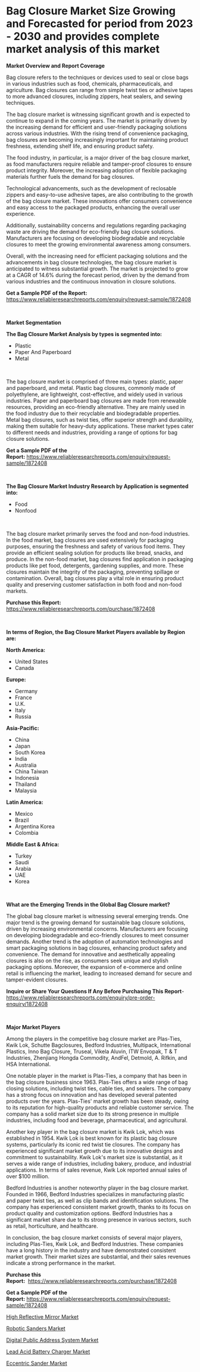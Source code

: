 <p><h1>Bag Closure Market Size Growing and Forecasted for period from 2023 - 2030 and provides complete market analysis of this market</h1></p><p><strong>Market Overview and Report Coverage</strong></p>
<p><p>Bag closure refers to the techniques or devices used to seal or close bags in various industries such as food, chemicals, pharmaceuticals, and agriculture. Bag closures can range from simple twist ties or adhesive tapes to more advanced closures, including zippers, heat sealers, and sewing techniques.</p><p>The bag closure market is witnessing significant growth and is expected to continue to expand in the coming years. The market is primarily driven by the increasing demand for efficient and user-friendly packaging solutions across various industries. With the rising trend of convenience packaging, bag closures are becoming increasingly important for maintaining product freshness, extending shelf life, and ensuring product safety.</p><p>The food industry, in particular, is a major driver of the bag closure market, as food manufacturers require reliable and tamper-proof closures to ensure product integrity. Moreover, the increasing adoption of flexible packaging materials further fuels the demand for bag closures.</p><p>Technological advancements, such as the development of reclosable zippers and easy-to-use adhesive tapes, are also contributing to the growth of the bag closure market. These innovations offer consumers convenience and easy access to the packaged products, enhancing the overall user experience.</p><p>Additionally, sustainability concerns and regulations regarding packaging waste are driving the demand for eco-friendly bag closure solutions. Manufacturers are focusing on developing biodegradable and recyclable closures to meet the growing environmental awareness among consumers.</p><p>Overall, with the increasing need for efficient packaging solutions and the advancements in bag closure technologies, the bag closure market is anticipated to witness substantial growth. The market is projected to grow at a CAGR of 14.6% during the forecast period, driven by the demand from various industries and the continuous innovation in closure solutions.</p></p>
<p><strong>Get a Sample PDF of the Report:</strong> <a href="https://www.reliableresearchreports.com/enquiry/request-sample/1872408">https://www.reliableresearchreports.com/enquiry/request-sample/1872408</a></p>
<p>&nbsp;</p>
<p><strong>Market Segmentation</strong></p>
<p><strong>The Bag Closure Market Analysis by types is segmented into:</strong></p>
<p><ul><li>Plastic</li><li>Paper And Paperboard</li><li>Metal</li></ul></p>
<p>&nbsp;</p>
<p><p>The bag closure market is comprised of three main types: plastic, paper and paperboard, and metal. Plastic bag closures, commonly made of polyethylene, are lightweight, cost-effective, and widely used in various industries. Paper and paperboard bag closures are made from renewable resources, providing an eco-friendly alternative. They are mainly used in the food industry due to their recyclable and biodegradable properties. Metal bag closures, such as twist ties, offer superior strength and durability, making them suitable for heavy-duty applications. These market types cater to different needs and industries, providing a range of options for bag closure solutions.</p></p>
<p><strong>Get a Sample PDF of the Report:</strong>&nbsp;<a href="https://www.reliableresearchreports.com/enquiry/request-sample/1872408">https://www.reliableresearchreports.com/enquiry/request-sample/1872408</a></p>
<p>&nbsp;</p>
<p><strong>The Bag Closure Market Industry Research by Application is segmented into:</strong></p>
<p><ul><li>Food</li><li>Nonfood</li></ul></p>
<p>&nbsp;</p>
<p><p>The bag closure market primarily serves the food and non-food industries. In the food market, bag closures are used extensively for packaging purposes, ensuring the freshness and safety of various food items. They provide an efficient sealing solution for products like bread, snacks, and produce. In the non-food market, bag closures find application in packaging products like pet food, detergents, gardening supplies, and more. These closures maintain the integrity of the packaging, preventing spillage or contamination. Overall, bag closures play a vital role in ensuring product quality and preserving customer satisfaction in both food and non-food markets.</p></p>
<p><strong>Purchase this Report:</strong>&nbsp; <a href="https://www.reliableresearchreports.com/purchase/1872408">https://www.reliableresearchreports.com/purchase/1872408</a></p>
<p>&nbsp;</p>
<p><strong>In terms of Region, the Bag Closure Market Players available by Region are:</strong></p>
<p>
    <p> <strong> North America: </strong>
        <ul>
            <li>United States</li>
            <li>Canada</li>
        </ul>
        </p> 
    <p> <strong> Europe: </strong>
        <ul>
            <li>Germany</li>
            <li>France</li>
            <li>U.K.</li>
            <li>Italy</li>
            <li>Russia</li>
        </ul>
        </p> 
    <p> <strong> Asia-Pacific: </strong>
        <ul>
            <li>China</li>
            <li>Japan</li>
            <li>South Korea</li>
            <li>India</li>
            <li>Australia</li>
            <li>China Taiwan</li>
            <li>Indonesia</li>
            <li>Thailand</li>
            <li>Malaysia</li>
        </ul>
        </p> 
    <p> <strong> Latin America: </strong>
        <ul>
            <li>Mexico</li>
            <li>Brazil</li>
            <li>Argentina Korea</li>
            <li>Colombia</li>
        </ul>
        </p> 
    <p> <strong> Middle East & Africa: </strong>
        <ul>
            <li>Turkey</li>
            <li>Saudi</li>
            <li>Arabia</li>
            <li>UAE</li>
            <li>Korea</li>
        </ul>
    </p>
    </p>
<p>&nbsp;</p>
<p><strong>What are the Emerging Trends in the Global Bag Closure market?</strong></p>
<p><p>The global bag closure market is witnessing several emerging trends. One major trend is the growing demand for sustainable bag closure solutions, driven by increasing environmental concerns. Manufacturers are focusing on developing biodegradable and eco-friendly closures to meet consumer demands. Another trend is the adoption of automation technologies and smart packaging solutions in bag closures, enhancing product safety and convenience. The demand for innovative and aesthetically appealing closures is also on the rise, as consumers seek unique and stylish packaging options. Moreover, the expansion of e-commerce and online retail is influencing the market, leading to increased demand for secure and tamper-evident closures.</p></p>
<p><strong>Inquire or Share Your Questions If Any Before Purchasing This Report</strong>- <a href="https://www.reliableresearchreports.com/enquiry/pre-order-enquiry/1872408">https://www.reliableresearchreports.com/enquiry/pre-order-enquiry/1872408</a></p>
<p>&nbsp;</p>
<p><strong>Major Market Players</strong></p>
<p><p>Among the players in the competitive bag closure market are Plas-Ties, Kwik Lok, Schutte Bagclosures, Bedford Industries, Multipack, International Plastics, Inno Bag Closure, Truseal, Vikela Aluvin, ITW Envopak, T & T Industries, Zhenjiang Hongda Commodity, AndFel, Detmold, A. Rifkin, and HSA International.</p><p>One notable player in the market is Plas-Ties, a company that has been in the bag closure business since 1963. Plas-Ties offers a wide range of bag closing solutions, including twist ties, cable ties, and sealers. The company has a strong focus on innovation and has developed several patented products over the years. Plas-Ties' market growth has been steady, owing to its reputation for high-quality products and reliable customer service. The company has a solid market size due to its strong presence in multiple industries, including food and beverage, pharmaceutical, and agricultural.</p><p>Another key player in the bag closure market is Kwik Lok, which was established in 1954. Kwik Lok is best known for its plastic bag closure systems, particularly its iconic red twist tie closures. The company has experienced significant market growth due to its innovative designs and commitment to sustainability. Kwik Lok's market size is substantial, as it serves a wide range of industries, including bakery, produce, and industrial applications. In terms of sales revenue, Kwik Lok reported annual sales of over $100 million.</p><p>Bedford Industries is another noteworthy player in the bag closure market. Founded in 1966, Bedford Industries specializes in manufacturing plastic and paper twist ties, as well as clip bands and identification solutions. The company has experienced consistent market growth, thanks to its focus on product quality and customization options. Bedford Industries has a significant market share due to its strong presence in various sectors, such as retail, horticulture, and healthcare.</p><p>In conclusion, the bag closure market consists of several major players, including Plas-Ties, Kwik Lok, and Bedford Industries. These companies have a long history in the industry and have demonstrated consistent market growth. Their market sizes are substantial, and their sales revenues indicate a strong performance in the market.</p></p>
<p><strong>Purchase this Report:</strong>&nbsp;&nbsp;<a href="https://www.reliableresearchreports.com/purchase/1872408">https://www.reliableresearchreports.com/purchase/1872408</a></p>
<p></p>
<p><strong>Get a Sample PDF of the Report:</strong>&nbsp;<a href="https://www.reliableresearchreports.com/enquiry/request-sample/1872408">https://www.reliableresearchreports.com/enquiry/request-sample/1872408</a></p>
<p><p><a href="https://medium.com/@lauryframi644/high-reflective-mirror-market-share-evolution-and-market-growth-trends-2023-2030-3a9a3857278b">High Reflective Mirror Market</a></p><p><a href="https://medium.com/@briaabshire64/robotic-sanders-market-research-report-its-history-and-forecast-2023-to-2030-b99cd3040dbf">Robotic Sanders Market</a></p><p><a href="https://medium.com/@kelsitorphy644/digital-public-address-system-market-insights-into-market-cagr-market-trends-and-growth-dfc3859ae25e">Digital Public Address System Market</a></p><p><a href="https://medium.com/@mikeflatley6362/lead-acid-battery-charger-market-the-key-to-successful-business-strategy-forecast-till-2030-bcd5e272363a">Lead Acid Battery Charger Market</a></p><p><a href="https://medium.com/@dougschmidt645/eccentric-sander-market-research-report-its-history-and-forecast-2023-to-2030-1238fb66fa72">Eccentric Sander Market</a></p></p>
